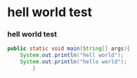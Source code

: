 # hell world test

### hell world test

```java
public static void main(String[] args){
    System.out.println("hell world");
    System.out.println("hello world");
        }
```